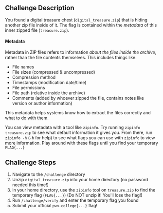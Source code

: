## Challenge Description
You found a digital treasure chest (`digital_treasure.zip`) that is hiding another zip file inside of it. The flag is contained within the _metadata_ of this inner zipped file (`treasure.zip`). 

#### Metadata
Metadata in ZIP files refers to information _about the files inside the archive_, rather than the file contents themselves. 
This includes things like:

- File names
- File sizes (compressed & uncompressed)
- Compression method
- Timestamps (modification date/time)
- File permissions
- File path (relative inside the archive)
- Comments (added by whoever zipped the file, contains notes like version or author information)

This metadata helps systems know how to extract the files correctly and what to do with them.

You can view metadata with a tool like `zipinfo`. Try running `zipinfo treasure.zip` to see what default information it gives you. From there, run `zipinfo -h` (`-h` for help) to see what flags you can use with `zipinfo` to view more information. Play around with these flags until you find your temporary `FLAG{...}`

## Challenge Steps
1. Navigate to the `/challenge` directory
2. Unzip `digital_treasure.zip` into your home directory (no password needed this time!)
3. In your home directory, use the `zipinfo` tool on `treasure.zip` to find the temporary flag (`FLAG{...}`)
    (Do NOT unzip it! You'll lose the flag!)
4. Run `/challenge/verify` and enter the temporary flag you found
5. Submit your official `pwn.college{...}` flag!
